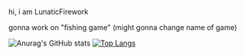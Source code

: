 hi, i am LunaticFirework

gonna work on "fishing game" (might gonna change name of game)

![Anurag's GitHub stats](https://github-readme-stats.vercel.app/api?username=LunaticFirework&hide=contribs,prs)
[![Top Langs](https://github-readme-stats.vercel.app/api/top-langs/?username=LunaticFirework)](https://github.com/anuraghazra/github-readme-stats)
